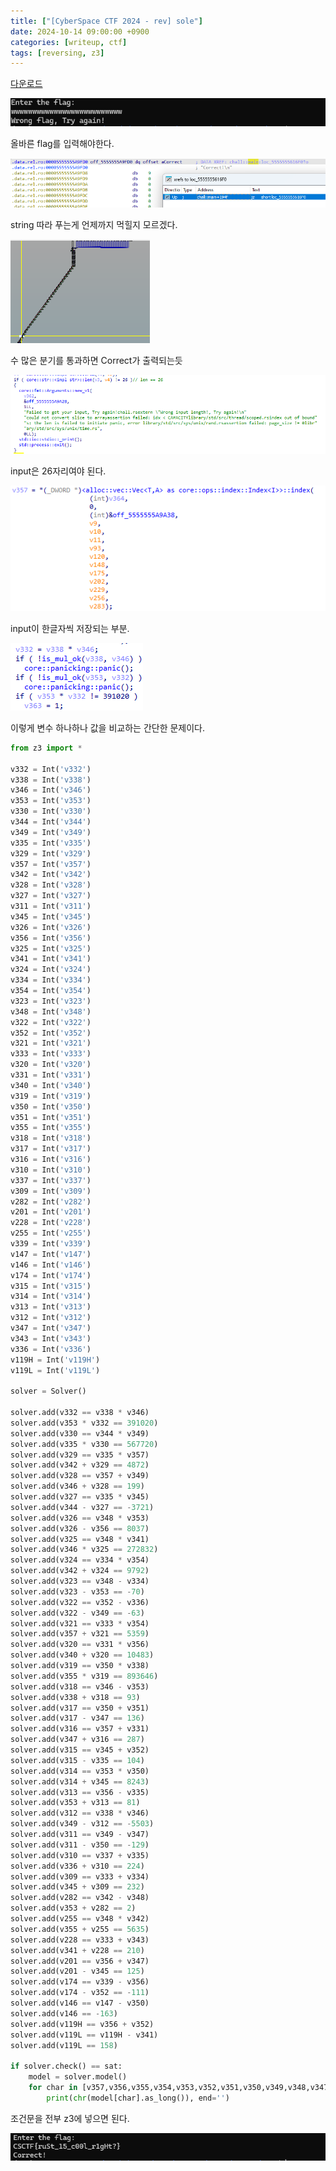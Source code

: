 ```yaml
---
title: ["[CyberSpace CTF 2024 - rev] sole"]
date: 2024-10-14 09:00:00 +0900
categories: [writeup, ctf]
tags: [reversing, z3]
---
```

<a href="/assets/bin/ctf/sole/chal" download>다운로드</a>  
  

![](assets/img/writeup/ctf/sole_writeup/f6gJ8EVXe0SWAswSqqh14EEWUESqd1qOF11OQ4IvzsY=.png)

올바른 flag를 입력해야한다.

![](assets/img/writeup/ctf/sole_writeup/YEksulyS2NCPakOVluCnIQsiwLTWwvcuYk1ua-9VCXw=.png)

string 따라 푸는게 언제까지 먹힐지 모르겠다.

![](assets/img/writeup/ctf/sole_writeup/4naPv4wyj63wzXXNYUG8_hT7UXR0yUG_KB4qy-3fuB8=.png)

수 많은 분기를 통과하면 Correct가 출력되는듯

![](assets/img/writeup/ctf/sole_writeup/j24vK8peny9azpVf5RphkEekhARrOt88Mc9qrlgnfWw=.png)

input은 26자리여야 된다.

![](assets/img/writeup/ctf/sole_writeup/9vFU83FNq5tIWDsiW9hzBJNpgmUC-QIqJKFlK8vyCGU=.png)

input이 한글자씩 저장되는 부분.

![](assets/img/writeup/ctf/sole_writeup/k3Rb0tiERM6efiOtreOhsXocrrxt1CweNSHosMVMvws=.png)

이렇게 변수 하나하나 값을 비교하는 간단한 문제이다.

```python
from z3 import *

v332 = Int('v332')
v338 = Int('v338')
v346 = Int('v346')
v353 = Int('v353')
v330 = Int('v330')
v344 = Int('v344')
v349 = Int('v349')
v335 = Int('v335')
v329 = Int('v329')
v357 = Int('v357')
v342 = Int('v342')
v328 = Int('v328')
v327 = Int('v327')
v311 = Int('v311')
v345 = Int('v345')
v326 = Int('v326')
v356 = Int('v356')
v325 = Int('v325')
v341 = Int('v341')
v324 = Int('v324')
v334 = Int('v334')
v354 = Int('v354')
v323 = Int('v323')
v348 = Int('v348')
v322 = Int('v322')
v352 = Int('v352')
v321 = Int('v321')
v333 = Int('v333')
v320 = Int('v320')
v331 = Int('v331')
v340 = Int('v340')
v319 = Int('v319')
v350 = Int('v350')
v351 = Int('v351')
v355 = Int('v355')
v318 = Int('v318')
v317 = Int('v317')
v316 = Int('v316')
v310 = Int('v310')
v337 = Int('v337')
v309 = Int('v309')
v282 = Int('v282')
v201 = Int('v201')
v228 = Int('v228')
v255 = Int('v255')
v339 = Int('v339')
v147 = Int('v147')
v146 = Int('v146')
v174 = Int('v174')
v315 = Int('v315')
v314 = Int('v314')
v313 = Int('v313')
v312 = Int('v312')
v347 = Int('v347')
v343 = Int('v343')
v336 = Int('v336')
v119H = Int('v119H')
v119L = Int('v119L')

solver = Solver()

solver.add(v332 == v338 * v346)
solver.add(v353 * v332 == 391020)
solver.add(v330 == v344 * v349)
solver.add(v335 * v330 == 567720)
solver.add(v329 == v335 * v357)
solver.add(v342 + v329 == 4872)
solver.add(v328 == v357 + v349)
solver.add(v346 + v328 == 199)
solver.add(v327 == v335 * v345)
solver.add(v344 - v327 == -3721)
solver.add(v326 == v348 * v353)
solver.add(v326 - v356 == 8037)
solver.add(v325 == v348 * v341)
solver.add(v346 * v325 == 272832)
solver.add(v324 == v334 * v354)
solver.add(v342 + v324 == 9792)
solver.add(v323 == v348 - v334)
solver.add(v323 - v353 == -70)
solver.add(v322 == v352 - v336)
solver.add(v322 - v349 == -63)
solver.add(v321 == v333 * v354)
solver.add(v357 + v321 == 5359)
solver.add(v320 == v331 * v356)
solver.add(v340 + v320 == 10483)
solver.add(v319 == v350 * v338)
solver.add(v355 * v319 == 893646)
solver.add(v318 == v346 - v353)
solver.add(v338 + v318 == 93)
solver.add(v317 == v350 + v351)
solver.add(v317 - v347 == 136)
solver.add(v316 == v357 + v331)
solver.add(v347 + v316 == 287)
solver.add(v315 == v345 + v352)
solver.add(v315 - v335 == 104)
solver.add(v314 == v353 * v350)
solver.add(v314 + v345 == 8243)
solver.add(v313 == v356 - v335)
solver.add(v353 + v313 == 81)
solver.add(v312 == v338 * v346)
solver.add(v349 - v312 == -5503)
solver.add(v311 == v349 - v347)
solver.add(v311 - v350 == -129)
solver.add(v310 == v337 + v335)
solver.add(v336 + v310 == 224)
solver.add(v309 == v333 + v334)
solver.add(v345 + v309 == 232)
solver.add(v282 == v342 - v348)
solver.add(v353 + v282 == 2)
solver.add(v255 == v348 * v342)
solver.add(v355 + v255 == 5635)
solver.add(v228 == v333 + v343)
solver.add(v341 + v228 == 210)
solver.add(v201 == v356 + v347)
solver.add(v201 - v345 == 125)
solver.add(v174 == v339 - v356)
solver.add(v174 - v352 == -111)
solver.add(v146 == v147 - v350)
solver.add(v146 == -163)
solver.add(v119H == v356 + v352)
solver.add(v119L == v119H - v341)
solver.add(v119L == 158)

if solver.check() == sat:
    model = solver.model()
    for char in [v357,v356,v355,v354,v353,v352,v351,v350,v349,v348,v347,v346,v345,v344,v343,v342,v341,v340,v339,v338,v337,v336,v335,v334,v333,v331]:
        print(chr(model[char].as_long()), end='')
```

조건문을 전부 z3에 넣으면 된다.

![](assets/img/writeup/ctf/sole_writeup/izGU1jLmZQpMKgsnfy8Tctod3N7Caen_rWttMLIq3fY=.png)

